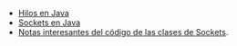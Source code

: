 
* [Hilos en Java](hilos.md)
* [Sockets en Java](sockets.md)
* [Notas interesantes del código de las clases de Sockets]().

